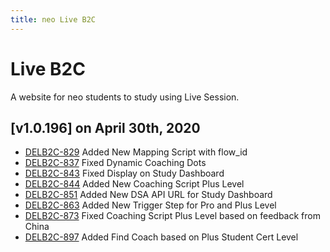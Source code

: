 ```yaml
---
title: neo Live B2C
---
```


# Live B2C
A website for neo students to study using Live Session.

## [v1.0.196] on April 30th, 2020
- [DELB2C-829](https://dyned.myjetbrains.com/youtrack/issue/DELB2C-829) Added New Mapping Script with flow_id
- [DELB2C-837](https://dyned.myjetbrains.com/youtrack/issue/DELB2C-837) Fixed Dynamic Coaching Dots
- [DELB2C-843](https://dyned.myjetbrains.com/youtrack/issue/DELB2C-843) Fixed Display on Study Dashboard
- [DELB2C-844](https://dyned.myjetbrains.com/youtrack/issue/DELB2C-844) Added New Coaching Script Plus Level
- [DELB2C-851](https://dyned.myjetbrains.com/youtrack/issue/DELB2C-851) Added New DSA API URL for Study Dashboard
- [DELB2C-863](https://dyned.myjetbrains.com/youtrack/issue/DELB2C-863) Added New Trigger Step for Pro and Plus Level
- [DELB2C-873](https://dyned.myjetbrains.com/youtrack/issue/DELB2C-873) Fixed Coaching Script Plus Level based on feedback from China
- [DELB2C-897](https://dyned.myjetbrains.com/youtrack/issue/DELB2C-897) Added Find Coach based on Plus Student Cert Level
